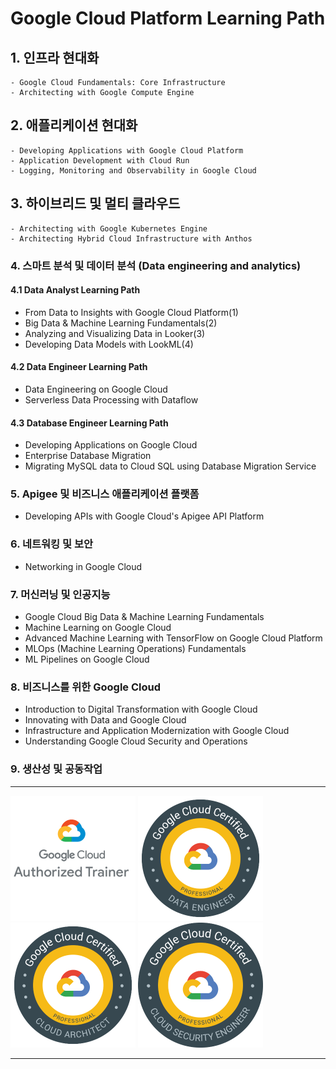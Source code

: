 # Google Cloud Platform Learning Path

## 1. 인프라 현대화

    - Google Cloud Fundamentals: Core Infrastructure
    - Architecting with Google Compute Engine

## 2. 애플리케이션 현대화

    - Developing Applications with Google Cloud Platform
    - Application Development with Cloud Run
    - Logging, Monitoring and Observability in Google Cloud

## 3. 하이브리드 및 멀티 클라우드

    - Architecting with Google Kubernetes Engine
    - Architecting Hybrid Cloud Infrastructure with Anthos

### 4. 스마트 분석 및 데이터 분석 (Data engineering and analytics)

#### 4.1 Data Analyst Learning Path

- From Data to Insights with Google Cloud Platform(1)
- Big Data & Machine Learning Fundamentals(2)
- Analyzing and Visualizing Data in Looker(3)
- Developing Data Models with LookML(4)

#### 4.2 Data Engineer Learning Path

- Data Engineering on Google Cloud
- Serverless Data Processing with Dataflow

#### 4.3 Database Engineer Learning Path

- Developing Applications on Google Cloud
- Enterprise Database Migration
- Migrating MySQL data to Cloud SQL using Database Migration Service

### 5. Apigee 및 비즈니스 애플리케이션 플랫폼

- Developing APIs with Google Cloud's Apigee API Platform

### 6. 네트워킹 및 보안

- Networking in Google Cloud

### 7. 머신러닝 및 인공지능

- Google Cloud Big Data & Machine Learning Fundamentals
- Machine Learning on Google Cloud
- Advanced Machine Learning with TensorFlow on Google Cloud Platform
- MLOps (Machine Learning Operations) Fundamentals
- ML Pipelines on Google Cloud

### 8. 비즈니스를 위한 Google Cloud

- Introduction to Digital Transformation with Google Cloud
- Innovating with Data and Google Cloud
- Infrastructure and Application Modernization with Google Cloud
- Understanding Google Cloud Security and Operations

### 9. 생산성 및 공동작업

---

![GCP Trainer](Z1.Etc/Certifications/gcp_instructor_thumb.png)
![GCP DE](Z1.Etc/Certifications/gcp_data_engineer_thumb.png)
![GCP CAP](Z1.Etc/Certifications/gcp_cloud_architect_thumb.png)
![GCP SE](Z1.Etc/Certifications/gcp_security_engineer_thumb.png)

---
